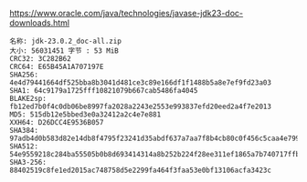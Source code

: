 https://www.oracle.com/java/technologies/javase-jdk23-doc-downloads.html


    名称: jdk-23.0.2_doc-all.zip
    大小: 56031451 字节 : 53 MiB
    CRC32: 3C282B62
    CRC64: E65B45A1A707197E
    SHA256: 4e4d79441664df525bba8b3041d481ce3c89e166df1f1488b5a8e7ef9fd23a03
    SHA1: 64c9179a1725fff10821079b667cab5486fa4045
    BLAKE2sp: fb12ed7b0f4c0db06be8997fa2028a2243e2553e993837efd20eed2a4f7e2013
    MD5: 515db12e5bbed3e0a32412a2c4e7e881
    XXH64: D26DCC4E9536B057
    SHA384: 97adb4d0b583d82e14db8f4795f23241d35abdf637a7aa7f8b4cb80c0f456c5caa4e799bbd96c1944643e415c02c5c65
    SHA512: 54e9559218c284ba55505b0b8d693414314a8b252b224f28ee311ef1865a7b740717ffbe4a9066a1b7a330d786884c7774ea13e253e96ab8f2330b4d1fa70a98
    SHA3-256: 88402519c8fe1ed2015ac748758d5e2299fa464f3faa53e0bf13106acfa3423c


